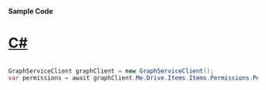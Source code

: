 #### Sample Code
# [C#](#tab/Csharp)

```C#

GraphServiceClient graphClient = new GraphServiceClient();
var permissions = await graphClient.Me.Drive.Items.Items.Permissions.Permissions.Request().GetAsync();

```